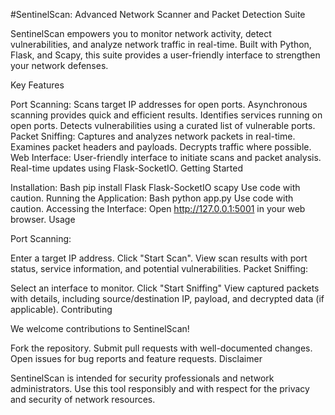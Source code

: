 #SentinelScan: Advanced Network Scanner and Packet Detection Suite

SentinelScan empowers you to monitor network activity, detect vulnerabilities, and analyze network traffic in real-time. Built with Python, Flask, and Scapy, this suite provides a user-friendly interface to strengthen your network defenses.

Key Features

Port Scanning:
Scans target IP addresses for open ports.
Asynchronous scanning provides quick and efficient results.
Identifies services running on open ports.
Detects vulnerabilities using a curated list of vulnerable ports.
Packet Sniffing:
Captures and analyzes network packets in real-time.
Examines packet headers and payloads.
Decrypts traffic where possible.
Web Interface:
User-friendly interface to initiate scans and packet analysis.
Real-time updates using Flask-SocketIO.
Getting Started

Installation:
Bash
pip install Flask Flask-SocketIO scapy
Use code with caution.
Running the Application:
Bash
python app.py 
Use code with caution.
Accessing the Interface: Open http://127.0.0.1:5001 in your web browser.
Usage

Port Scanning:

Enter a target IP address.
Click "Start Scan".
View scan results with port status, service information, and potential vulnerabilities.
Packet Sniffing:

Select an interface to monitor.
Click "Start Sniffing"
View captured packets with details, including source/destination IP, payload, and decrypted data (if applicable).
Contributing

We welcome contributions to SentinelScan!

Fork the repository.
Submit pull requests with well-documented changes.
Open issues for bug reports and feature requests.
Disclaimer

SentinelScan is intended for security professionals and network administrators. Use this tool responsibly and with respect for the privacy and security of network resources.
